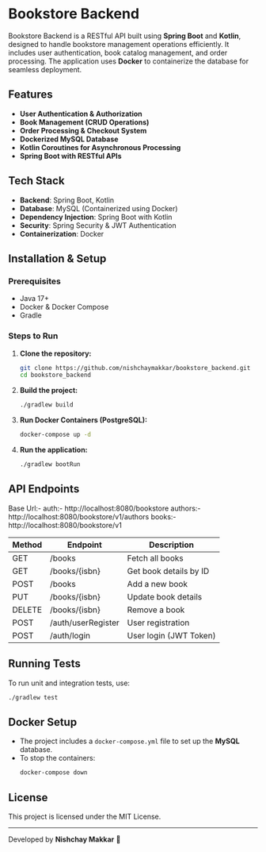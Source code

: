 # Bookstore Backend

Bookstore Backend is a RESTful API built using **Spring Boot** and **Kotlin**, designed to handle bookstore management operations efficiently. It includes user authentication, book catalog management, and order processing. The application uses **Docker** to containerize the database for seamless deployment.

## Features

- **User Authentication & Authorization**
- **Book Management (CRUD Operations)**
- **Order Processing & Checkout System**
- **Dockerized MySQL Database**
- **Kotlin Coroutines for Asynchronous Processing**
- **Spring Boot with RESTful APIs**

## Tech Stack

- **Backend**: Spring Boot, Kotlin
- **Database**: MySQL (Containerized using Docker)
- **Dependency Injection**: Spring Boot with Kotlin
- **Security**: Spring Security & JWT Authentication
- **Containerization**: Docker

## Installation & Setup

### Prerequisites
- Java 17+
- Docker & Docker Compose
- Gradle

### Steps to Run

1. **Clone the repository:**
   ```bash
   git clone https://github.com/nishchaymakkar/bookstore_backend.git
   cd bookstore_backend
   ```

2. **Build the project:**
   ```bash
   ./gradlew build
   ```

3. **Run Docker Containers (PostgreSQL):**
   ```bash
   docker-compose up -d
   ```

4. **Run the application:**
   ```bash
   ./gradlew bootRun
   ```

## API Endpoints
Base Url:-
auth:- http://localhost:8080/bookstore
authors:- http://localhost:8080/bookstore/v1/authors
books:- http://localhost:8080/bookstore/v1

| Method | Endpoint              | Description                |
|--------|-----------------------|----------------------------|
| GET    | /books                | Fetch all books            |
| GET    | /books/{isbn}         | Get book details by ID     |
| POST   | /books                | Add a new book             |
| PUT    | /books/{isbn}         | Update book details        |
| DELETE | /books/{isbn}         | Remove a book              |
| POST   | /auth/userRegister    | User registration          |
| POST   | /auth/login           | User login (JWT Token)     |

## Running Tests

To run unit and integration tests, use:
```bash
./gradlew test
```

## Docker Setup

- The project includes a `docker-compose.yml` file to set up the **MySQL** database.
- To stop the containers:
  ```bash
  docker-compose down
  ```


## License

This project is licensed under the MIT License.

---
Developed by **Nishchay Makkar** 🚀
